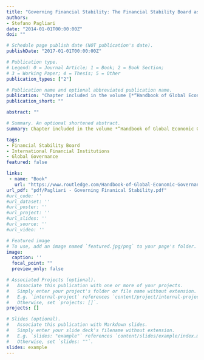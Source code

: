 ```yaml
---
title: "Governing Financial Stability: The Financial Stability Board as the Emerging Pillar in Global Economic Governance"
authors:
- Stefano Pagliari
date: "2014-01-01T00:00:00Z"
doi: ""

# Schedule page publish date (NOT publication's date).
publishDate: "2017-01-01T00:00:00Z"

# Publication type.
# Legend: 0 = Journal Article; 1 = Book; 2 = Book Section;
# 3 = Working Paper; 4 = Thesis; 5 = Other
publication_types: ["2"]

# Publication name and optional abbreviated publication name.
publication: "Chapter included in the volume [*“Handbook of Global Economic Governance. Players, Power and Paradigms”*](https://www.routledge.com/Handbook-of-Global-Economic-Governance-Players-Power-and-Paradigms/Moschella-Weaver/p/book/9781857436358), edited by Manuela Moschella and Catherine Weaver, Routledge"
publication_short: ""

abstract: ""

# Summary. An optional shortened abstract.
summary: Chapter included in the volume *“Handbook of Global Economic Governance. Players, Power and Paradigms”*, edited by Manuela Moschella and Catherine Weaver, Routledge.

tags:
- Financial Stability Board
- International Financial Institutions
- Global Governance
featured: false

links:
 - name: "Book"
   url: "https://www.routledge.com/Handbook-of-Global-Economic-Governance-Players-Power-and-Paradigms/Moschella-Weaver/p/book/9781857436358"
url_pdf: "pdf/Pagliari - Governing Finanical Stability.pdf"
#url_code: ''
#url_dataset: ''
#url_poster: ''
#url_project: ''
#url_slides: ''
#url_source: ''
#url_video: ''

# Featured image
# To use, add an image named `featured.jpg/png` to your page's folder. 
image:
  caption: ''
  focal_point: ""
  preview_only: false

# Associated Projects (optional).
#   Associate this publication with one or more of your projects.
#   Simply enter your project's folder or file name without extension.
#   E.g. `internal-project` references `content/project/internal-project/index.md`.
#   Otherwise, set `projects: []`.
projects: []

# Slides (optional).
#   Associate this publication with Markdown slides.
#   Simply enter your slide deck's filename without extension.
#   E.g. `slides: "example"` references `content/slides/example/index.md`.
#   Otherwise, set `slides: ""`.
slides: example
---
```

  